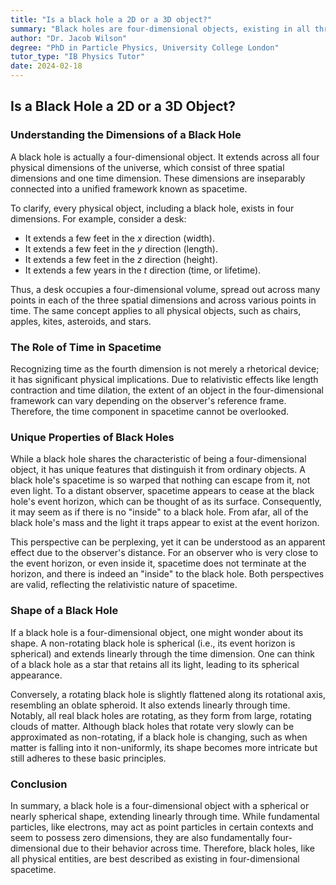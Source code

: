 ```yaml
---
title: "Is a black hole a 2D or a 3D object?"
summary: "Black holes are four-dimensional objects, existing in all three spatial dimensions and time. Though spherical or nearly so, their shape is warped by gravity, trapping everything, including light, within their event horizon."
author: "Dr. Jacob Wilson"
degree: "PhD in Particle Physics, University College London"
tutor_type: "IB Physics Tutor"
date: 2024-02-18
---
```


## Is a Black Hole a 2D or a 3D Object?

### Understanding the Dimensions of a Black Hole

A black hole is actually a four-dimensional object. It extends across all four physical dimensions of the universe, which consist of three spatial dimensions and one time dimension. These dimensions are inseparably connected into a unified framework known as spacetime.

To clarify, every physical object, including a black hole, exists in four dimensions. For example, consider a desk:

- It extends a few feet in the $x$ direction (width).
- It extends a few feet in the $y$ direction (length).
- It extends a few feet in the $z$ direction (height).
- It extends a few years in the $t$ direction (time, or lifetime).

Thus, a desk occupies a four-dimensional volume, spread out across many points in each of the three spatial dimensions and across various points in time. The same concept applies to all physical objects, such as chairs, apples, kites, asteroids, and stars.

### The Role of Time in Spacetime

Recognizing time as the fourth dimension is not merely a rhetorical device; it has significant physical implications. Due to relativistic effects like length contraction and time dilation, the extent of an object in the four-dimensional framework can vary depending on the observer's reference frame. Therefore, the time component in spacetime cannot be overlooked.

### Unique Properties of Black Holes

While a black hole shares the characteristic of being a four-dimensional object, it has unique features that distinguish it from ordinary objects. A black hole's spacetime is so warped that nothing can escape from it, not even light. To a distant observer, spacetime appears to cease at the black hole's event horizon, which can be thought of as its surface. Consequently, it may seem as if there is no "inside" to a black hole. From afar, all of the black hole's mass and the light it traps appear to exist at the event horizon. 

This perspective can be perplexing, yet it can be understood as an apparent effect due to the observer's distance. For an observer who is very close to the event horizon, or even inside it, spacetime does not terminate at the horizon, and there is indeed an "inside" to the black hole. Both perspectives are valid, reflecting the relativistic nature of spacetime.

### Shape of a Black Hole

If a black hole is a four-dimensional object, one might wonder about its shape. A non-rotating black hole is spherical (i.e., its event horizon is spherical) and extends linearly through the time dimension. One can think of a black hole as a star that retains all its light, leading to its spherical appearance. 

Conversely, a rotating black hole is slightly flattened along its rotational axis, resembling an oblate spheroid. It also extends linearly through time. Notably, all real black holes are rotating, as they form from large, rotating clouds of matter. Although black holes that rotate very slowly can be approximated as non-rotating, if a black hole is changing, such as when matter is falling into it non-uniformly, its shape becomes more intricate but still adheres to these basic principles.

### Conclusion

In summary, a black hole is a four-dimensional object with a spherical or nearly spherical shape, extending linearly through time. While fundamental particles, like electrons, may act as point particles in certain contexts and seem to possess zero dimensions, they are also fundamentally four-dimensional due to their behavior across time. Therefore, black holes, like all physical entities, are best described as existing in four-dimensional spacetime.
    